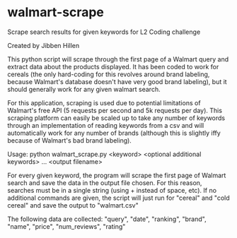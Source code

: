 # walmart-scrape
Scrape search results for given keywords for L2 Coding challenge

Created by Jibben Hillen

This python script will scrape through the first page of a Walmart query and extract data about the products displayed. It has been coded to work for cereals (the only hard-coding for this revolves around brand labeling, because Walmart's database doesn't have very good brand labeling), but it should generally work for any given walmart search.

For this application, scraping is used due to potential limitations of Walmart's free API (5 requests per second and 5k requests per day). This scraping platform can easily be scaled up to take any number of keywords through an implementation of reading keywords from a csv and will automatically work for any number of brands (although this is slightly iffy because of Walmart's bad brand labeling).

Usage:
python walmart_scrape.py \<keyword\> \<optional additional keywords\> ... \<output filename\>

For every given keyword, the program will scrape the first page of Walmart search and save the data in the output file chosen. For this reason, searches must be in a single string (using + instead of space, etc).
If no additional commands are given, the script will just run for "cereal" and "cold cereal" and save the output to "walmart.csv"

The following data are collected:
"query", "date", "ranking", "brand", "name", "price", "num_reviews", "rating"
